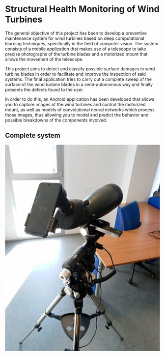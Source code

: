# Structural Health Monitoring of Wind Turbines

The general objective of this project has been to develop a preventive maintenance system for wind turbines based on deep computational learning techniques, specifically in the field of computer vision. The system consists of a mobile application that makes use of a telescope to take precise photographs of the turbine blades and a motorized mount that allows the movement of the telescope.

This project aims to detect and classify possible surface damages in wind turbine blades in order to facilitate and improve the inspection of said systems. The final application tries to carry out a complete sweep of the surface of the wind turbine blades in a semi-autonomous way and finally presents the defects found to the user.

In order to do this, an Android application has been developed that allows you to capture images of the wind turbines and control the motorized mount, as well as models of convolutional neural networks which process those images, thus allowing you to model and predict the behavior and possible breakdowns of the components involved.

## Complete system

<p align="center">
<img src="images/complete-system.png">
</p>